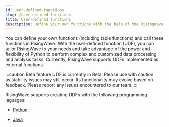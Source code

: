 ```yaml
---
id: user-defined-functions
slug: /user-defined-functions
title: User-defined functions
description: Define your own functions with the help of the RisingWave UDF API.
---
```


You can define your own functions (including table functions) and call these functions in RisingWave. With the user-defined function (UDF), you can tailor RisingWave to your needs and take advantage of the power and flexibility of Python to perform complex and customized data processing and analysis tasks.
Currently, RisingWave supports UDFs implemented as external functions.

:::caution Beta feature
UDF is currently in Beta. Please use with caution as stability issues may still occur. Its functionality may evolve based on feedback. Please report any issues encountered to our team.
:::

RisingWave supports creating UDFs with the following programming laguages:

- [Python](/sql/udf/udf-python.md)

- [Java](/sql/udf/udf-java.md)